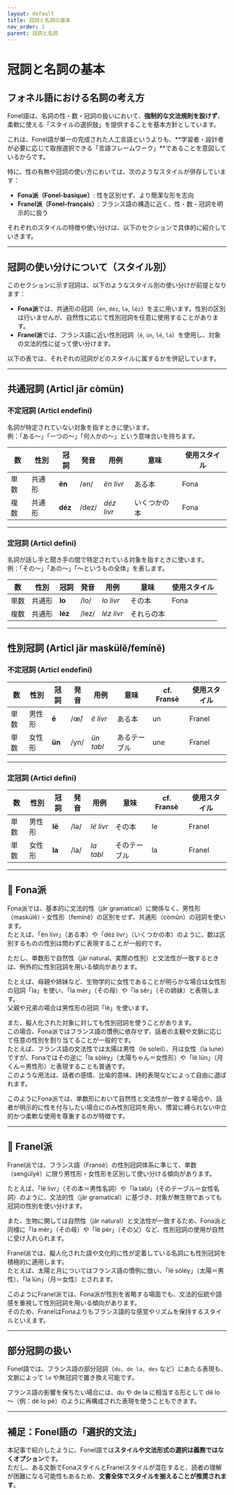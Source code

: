 ```yaml
---
layout: default
title: 冠詞と名詞の基本
nav_order: 1
parent: 冠詞と名詞
---
```


# 冠詞と名詞の基本

## フォネル語における名詞の考え方

Fonel語は、名詞の性・数・冠詞の扱いにおいて、**強制的な文法規則を設けず**、柔軟に使える「スタイルの選択肢」を提供することを基本方針としています。

これは、Fonel語が単一の完成された人工言語というよりも、**学習者・設計者が必要に応じて取捨選択できる「言語フレームワーク」**であることを意図しているからです。

特に、性の有無や冠詞の使い方においては、次のようなスタイルが併存しています：

- **Fona派（Fonel-basique）**: 性を区別せず、より簡潔な形を志向
- **Franel派（Fonel-français）**: フランス語の構造に近く、性・数・冠詞を明示的に扱う

それぞれのスタイルの特徴や使い分けは、以下のセクションで具体的に紹介していきます。

---

## 冠詞の使い分けについて（スタイル別）

このセクションに示す冠詞は、以下のようなスタイル別の使い分けが前提となります：

- **Fona派**では、共通形の冠詞（`ën`, `déz`, `lo`, `léz`）を主に用います。性別の区別は行いませんが、自然性に応じて性別冠詞を任意に使用することがあります。
- **Franel派**では、フランス語に近い性別冠詞（`ê`, `ün`, `lë`, `la`）を使用し、対象の文法的性に従って使い分けます。

以下の表では、それぞれの冠詞がどのスタイルに属するかを併記しています。

---

## 共通冠詞 (Articl jãr còmün)

### 不定冠詞 (Articl endefini)

名詞が特定されていない対象を指すときに使います。  
例：「ある～」「一つの～」「何人かの～」という意味合いを持ちます。

| 数   | 性別   | 冠詞    | 発音   | 用例       | 意味         | 使用スタイル  |
|------|--------|---------|--------|------------|--------------|---------------|
| 単数 | 共通形 | **ën**  | /ən/   | *ën livr*  | ある本       | Fona          |
| 複数 | 共通形 | **déz** | /dez/  | *déz livr* | いくつかの本 | Fona          |

---

### 定冠詞 (Articl defini)

名詞が話し手と聞き手の間で特定されている対象を指すときに使います。  
例：「その～」「あの～」「～というもの全体」を表します。

| 数   | 性別   | 冠詞    | 発音   | 用例       | 意味         | 使用スタイル  |
|------|--------|---------|--------|------------|--------------|---------------|
| 単数 | 共通形 | **lo**  | /lo/   | *lo livr*  | その本       | Fona          |
| 複数 | 共通形 | **léz** | /lez/  | *léz livr* | それらの本   |               |

---

## 性別冠詞 (Articl jãr maskülẽ/femínẽ)

### 不定冠詞 (Articl endefini)

| 数   | 性別   | 冠詞    | 発音   | 用例       | 意味         | cf. Fransè  | 使用スタイル   |
|------|--------|---------|--------|------------|--------------|-------------|----------------|
| 単数 | 男性形 | **ê**   | /œ̃/   | *ê livr*   | ある本       | un          | Franel         |
| 単数 | 女性形 | **ün**  | /yn/   | *ün tabl*  | あるテーブル | une         | Franel         |

---

### 定冠詞 (Articl defini)

| 数   | 性別   | 冠詞    | 発音   | 用例       | 意味         | cf. Fransè | 使用スタイル |
|------|--------|---------|--------|------------|--------------|-------------|----------------|
| 単数 | 男性形 | **lë**  | /lə/   | *lë livr*  | その本       | le          | Franel         |
| 単数 | 女性形 | **la**  | /la/   | *la tabl*  | そのテーブル | la          | Franel         |

---

## 🔹 Fona派

Fona派では、基本的に文法的性（jãr gramatical）に関係なく、男性形（maskülẽ）・女性形（femínẽ）の区別をせず、共通形（còmün）の冠詞を使います。  
たとえば、「ën livr」（ある本）や「déz livr」（いくつかの本）のように、数は区別するものの性別は問わずに表現することが一般的です。

ただし、単数形で自然性（jãr natural、実際の性別）と文法性が一致するときは、例外的に性別冠詞を用いる傾向があります。

たとえば、母親や姉妹など、生物学的に女性であることが明らかな場合は女性形の冠詞「la」を使い、「la mèr」（その母）や「la sêr」（その姉妹）と表現します。  
父親や兄弟の場合は男性形の冠詞「lë」を使います。

また、擬人化された対象に対しても性別冠詞を使うことがあります。  
この場合、Fona派ではフランス語の慣例に依存せず、話者の主観や文脈に応じて任意の性別を割り当てることが一般的です。  
たとえば、フランス語の文法性では太陽は男性（le soleil）、月は女性（la lune）ですが、Fonaではその逆に「la sòlèy」（太陽ちゃん＝女性形）や「lë lün」（月くん＝男性形）と表現することも普通です。  
このような用法は、話者の感情、比喩的意味、詩的表現などによって自由に選ばれます。

このようにFona派では、単数形において自然性と文法性が一致する場合や、話者が明示的に性を付与したい場合にのみ性別冠詞を用い、慣習に縛られない中立的かつ柔軟な使用を尊重するのが特徴です。

---

## 🔸 Franel派

Franel派では、フランス語（Fransè）の性別冠詞体系に準じて、単数（sengülyé）に限り男性形・女性形を区別して使い分ける傾向があります。

たとえば、「lë livr」（その本＝男性名詞）や「la tabl」（そのテーブル＝女性名詞）のように、文法的性（jãr gramatical）に基づき、対象が無生物であっても冠詞の性別を使い分けます。

また、生物に関しては自然性（jãr natural）と文法性が一致するため、Fona派と同様に「la mèr」（その母）や「lë pèr」（その父）など、性別冠詞の使用が自然に受け入れられます。

Franel派では、擬人化された語や文化的に性が定着している名詞にも性別冠詞を積極的に適用します。  
たとえば、太陽と月についてはフランス語の慣例に倣い、「lë sòlèy」（太陽＝男性）、「la lün」（月＝女性）とされます。

このようにFranel派では、Fona派が性別を省略する場面でも、文法的伝統や語感を重視して性別冠詞を用いる傾向があります。  
そのため、FranelはFonaよりもフランス語的な感覚やリズムを保持するスタイルといえます。

---

## 部分冠詞の扱い

Fonel語では、フランス語の部分冠詞（`du, de la, des` など）にあたる表現も、文脈によって `lo` や無冠詞で置き換え可能です。

フランス語の影響を保ちたい場合には、du や de la に相当する形として
dë lo ～（例：dë lo pẽ）のように再構成された表現を使うこともできます。

---

## 補足：Fonel語の「選択的文法」

本記事で紹介したように、Fonel語では**スタイルや文法形式の選択は義務ではなくオプション**です。  
ただし、ある文脈でFonaスタイルとFranelスタイルが混在すると、読者の理解が困難になる可能性もあるため、**文書全体でスタイルを揃えることが推奨されます**。
